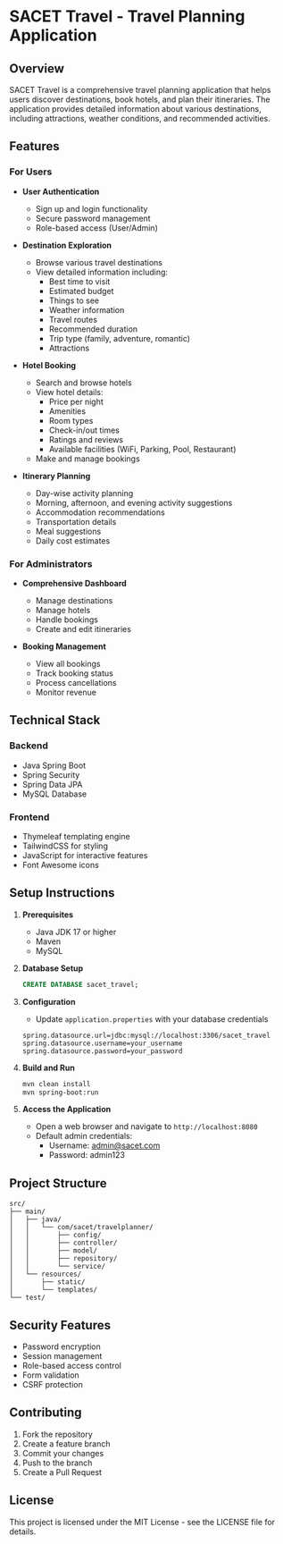 # SACET Travel - Travel Planning Application

## Overview
SACET Travel is a comprehensive travel planning application that helps users discover destinations, book hotels, and plan their itineraries. The application provides detailed information about various destinations, including attractions, weather conditions, and recommended activities.

## Features

### For Users
- **User Authentication**
  - Sign up and login functionality
  - Secure password management
  - Role-based access (User/Admin)

- **Destination Exploration**
  - Browse various travel destinations
  - View detailed information including:
    - Best time to visit
    - Estimated budget
    - Things to see
    - Weather information
    - Travel routes
    - Recommended duration
    - Trip type (family, adventure, romantic)
    - Attractions

- **Hotel Booking**
  - Search and browse hotels
  - View hotel details:
    - Price per night
    - Amenities
    - Room types
    - Check-in/out times
    - Ratings and reviews
    - Available facilities (WiFi, Parking, Pool, Restaurant)
  - Make and manage bookings

- **Itinerary Planning**
  - Day-wise activity planning
  - Morning, afternoon, and evening activity suggestions
  - Accommodation recommendations
  - Transportation details
  - Meal suggestions
  - Daily cost estimates

### For Administrators
- **Comprehensive Dashboard**
  - Manage destinations
  - Manage hotels
  - Handle bookings
  - Create and edit itineraries

- **Booking Management**
  - View all bookings
  - Track booking status
  - Process cancellations
  - Monitor revenue

## Technical Stack

### Backend
- Java Spring Boot
- Spring Security
- Spring Data JPA
- MySQL Database

### Frontend
- Thymeleaf templating engine
- TailwindCSS for styling
- JavaScript for interactive features
- Font Awesome icons

## Setup Instructions

1. **Prerequisites**
   - Java JDK 17 or higher
   - Maven
   - MySQL

2. **Database Setup**
   ```sql
   CREATE DATABASE sacet_travel;
   ```

3. **Configuration**
   - Update `application.properties` with your database credentials
   ```properties
   spring.datasource.url=jdbc:mysql://localhost:3306/sacet_travel
   spring.datasource.username=your_username
   spring.datasource.password=your_password
   ```

4. **Build and Run**
   ```bash
   mvn clean install
   mvn spring-boot:run
   ```

5. **Access the Application**
   - Open a web browser and navigate to `http://localhost:8080`
   - Default admin credentials:
     - Username: admin@sacet.com
     - Password: admin123

## Project Structure

```
src/
├── main/
│   ├── java/
│   │   └── com/sacet/travelplanner/
│   │       ├── config/
│   │       ├── controller/
│   │       ├── model/
│   │       ├── repository/
│   │       └── service/
│   └── resources/
│       ├── static/
│       └── templates/
└── test/
```

## Security Features
- Password encryption
- Session management
- Role-based access control
- Form validation
- CSRF protection

## Contributing
1. Fork the repository
2. Create a feature branch
3. Commit your changes
4. Push to the branch
5. Create a Pull Request

## License
This project is licensed under the MIT License - see the LICENSE file for details. 
